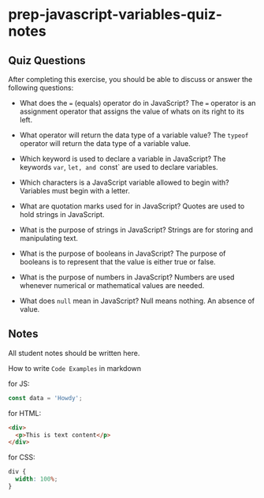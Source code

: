 # prep-javascript-variables-quiz-notes

## Quiz Questions

After completing this exercise, you should be able to discuss or answer the following questions:

- What does the `=` (equals) operator do in JavaScript?
  The `=` operator is an assignment operator that assigns the value of whats on its right to its left.

- What operator will return the data type of a variable value?
  The `typeof` operator will return the data type of a variable value.

- Which keyword is used to declare a variable in JavaScript?
  The keywords `var`, `let, and `const` are used to declare variables.

- Which characters is a JavaScript variable allowed to begin with?
  Variables must begin with a letter.

- What are quotation marks used for in JavaScript?
  Quotes are used to hold strings in JavaScript.

- What is the purpose of strings in JavaScript?
  Strings are for storing and manipulating text.

- What is the purpose of booleans in JavaScript?
  The purpose of booleans is to represent that the value is either true or false.

- What is the purpose of numbers in JavaScript?
  Numbers are used whenever numerical or mathematical values are needed.

- What does `null` mean in JavaScript?
  Null means nothing. An absence of value.

## Notes

All student notes should be written here.

How to write `Code Examples` in markdown

for JS:

```javascript
const data = 'Howdy';
```

for HTML:

```html
<div>
  <p>This is text content</p>
</div>
```

for CSS:

```css
div {
  width: 100%;
}
```

